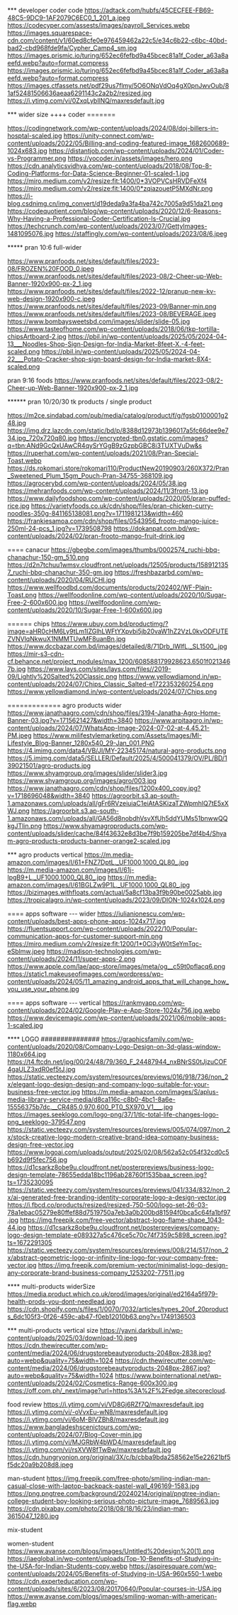 *** developer coder code
https://adtack.com/hubfs/45CECFEE-FB69-48C5-9DC9-1AF2079C6EC0_1_201_a.jpeg
https://codecyper.com/assests/images/payroll_Services.webp
https://images.squarespace-cdn.com/content/v1/60ed8cfe0e976459462a22c5/e34c6b22-c6bc-40bd-bad2-cbd968fde9fa/Cypher_Camp4_sm.jpg
https://images.prismic.io/turing/652ec6fefbd9a45bcec81a1f_Coder_a63a8aeefd.webp?auto=format,compress
https://images.prismic.io/turing/652ec6fefbd9a45bcec81a1f_Coder_a63a8aeefd.webp?auto=format,compress
https://images.ctfassets.net/pdf29us7flmy/5O6ONqVdOq4gX0pnJwvOub/81af52481506636aeaa6291143c2a2b2/resized.jpg
https://i.ytimg.com/vi/0ZxqLybllNQ/maxresdefault.jpg

*** wider size ++++ coder =======

https://codingnetwork.com/wp-content/uploads/2024/08/doj-billers-in-hosptal-scaled.jpg
https://unity-connect.com/wp-content/uploads/2022/05/Billing-and-coding-featured-image_1682600689-1024x683.jpg
https://distantjob.com/wp-content/uploads/2024/01/Coder-vs-Programmer.png
https://yocoder.in/assets/images/hero.png
https://cdn.analyticsvidhya.com/wp-content/uploads/2018/08/Top-8-Coding-Platforms-for-Data-Science-Beginner-01-scaled-1.jpg
https://miro.medium.com/v2/resize:fit:1400/0*3VOPVCsHRVDFeXf4
https://miro.medium.com/v2/resize:fit:1400/0*zqiazouetP5MXdNr.png
https://i-blog.csdnimg.cn/img_convert/d19deda9a3fa4ba742c7005a9d51da21.png
https://codequotient.com/blog/wp-content/uploads/2020/12/6-Reasons-Why-Having-a-Professional-Coder-Certification-Is-Crucial.jpg
https://techcrunch.com/wp-content/uploads/2023/07/GettyImages-1481095076.jpg
https://staffingly.com/wp-content/uploads/2023/08/6.jpeg




***** pran 10:6 full-wider

https://www.pranfoods.net/sites/default/files/2023-08/FROZEN%20FOOD_0.jpeg 
https://www.pranfoods.net/sites/default/files/2023-08/2-Cheer-up-Web-Banner-1920x900-px-2_1.jpg
https://www.pranfoods.net/sites/default/files/2022-12/pranup-new-kv-web-design-1920x900-c.jpeg
https://www.pranfoods.net/sites/default/files/2023-09/Banner-min.png
https://www.pranfoods.net/sites/default/files/2023-08/BEVERAGE.jpeg
https://www.bombaysweetsbd.com/images/slider/slide-05.jpg
https://www.tasteofhome.com/wp-content/uploads/2018/06/tkp-tortilla-chipsArtboard-2.jpg
https://pbil.in/wp-content/uploads/2025/05/2024-04-13___Noodles-Shop-Sign-Design-for-India-Market-8feet-X.-4-feet-scaled.png
https://pbil.in/wp-content/uploads/2025/05/2024-04-22___Potato-Cracker-shop-sign-board-design-for-India-market-8X4-scaled.png


pran 9:16 foods 
https://www.pranfoods.net/sites/default/files/2023-08/2-Cheer-up-Web-Banner-1920x900-px-2_1.jpg

****** pran 10/20/30 tk products / single product

https://m2ce.sindabad.com/pub/media/catalog/product/f/g/fgsb0100001g248.jpg
https://img.drz.lazcdn.com/static/bd/p/8388d12973b1396017a5fc66dee9e734.jpg_720x720q80.jpg
https://encrypted-tbn0.gstatic.com/images?q=tbn:ANd9GcQxUAwCR4qySrYGgB9zGzpbGBC8i3TUXTVuDw&s
https://ruperhat.com/wp-content/uploads/2021/08/Pran-Special-Toast.webp
https://ds.rokomari.store/rokomari110/ProductNew20190903/260X372/Pran_Sweetened_Plum_15gm_Pouch-Pran-34755-368109.jpg
https://agrocerybd.com/wp-content/uploads/2024/05/38.jpg
https://mehranfoods.com/wp-content/uploads/2024/11/3front-13.jpg
https://www.dailyfoodshop.com/wp-content/uploads/2020/05/pran-puffed-rice.jpg
https://varietyfoods.co.uk/cdn/shop/files/pran-chicken-curry-noodles-350g-841165138081.png?v=1711981213&width=460
https://frankiesamoa.com/cdn/shop/files/0543956_frooto-mango-juice-250ml-24-pcs_1.jpg?v=1739508798
https://dokanpat.com.bd/wp-content/uploads/2024/02/pran-frooto-mango-fruit-drink.jpg

==== canacur
https://gbegbe.com/images/thumbs/0002574_ruchi-bbq-chanachur-150-gm_510.png
https://d2n7tchuu1wmsv.cloudfront.net/uploads/12505/products/1589121357_ruchi-bbq-chanachur-350-gm.jpg
https://freshbazarbd.com/wp-content/uploads/2020/04/RUCHI.jpg
https://www.wellfoodbd.com/documents/products/202402/WF-Plain-Toast.png
https://wellfoodonline.com/wp-content/uploads/2020/10/Sugar-Free-2-600x600.jpg
https://wellfoodonline.com/wp-content/uploads/2020/10/Sugar-Free-1-600x600.jpg

====== chips
https://www.ubuy.com.bd/productimg/?image=aHR0cHM6Ly9tLm1lZGlhLWFtYXpvbi5jb20vaW1hZ2VzL0kvODFUTEZVNVlqNkwuX1NMMTUwMF8uanBn.jpg
https://www.dccbazar.com.bd/images/detailed/8/71Drb_lWlfL._SL1500_.jpg
https://mir-s3-cdn-cf.behance.net/project_modules/max_1200/608588179928623.6501f0213467b.jpg
https://www.lays.com/sites/lays.com/files//2019-09/Lightly%20Salted%20Classic.png
https://www.yellowdiamond.in/wp-content/uploads/2024/07/Chips_Classic_Salted-e1722353260254.png
https://www.yellowdiamond.in/wp-content/uploads/2024/07/Chips.png

 ============= agro products wider
https://www.janathaagro.com/cdn/shop/files/3194-Janatha-Agro-Home-Banner-03.jpg?v=1715621427&width=3840
https://www.arpitaagro.in/wp-content/uploads/2024/07/WhatsApp-Image-2024-07-02-at-4.45.21-PM.jpeg
https://www.milifestylemarketing.com/Assets/Images/MI-Lifestyle_Blog-Banner_1280x540_29-Jan_001.PNG
https://4.imimg.com/data4/VB/JI/MY-22345174/natural-agro-products.png
https://5.imimg.com/data5/SELLER/Default/2025/4/500041379/OV/PL/BD/139021501/agro-products.jpg
https://www.shyamgroup.org/images/slider/slider3.jpg
https://www.shyamgroup.org/images/agro/003.jpg
https://www.janathaagro.com/cdn/shop/files/1200x400_copy.jpg?v=1718696048&width=3840
https://agroorbit.s3.ap-south-1.amazonaws.com/uploads/all/gFr6RVzeiuiaC1eiAtASKizaTZWpmhlQ7tE5xXWJ.png
https://agroorbit.s3.ap-south-1.amazonaws.com/uploads/all/GA56d8nobdhVsvXfUh5ddYUMs51bnwwQQkgJTlin.png
https://www.shyamagroproducts.com/wp-content/uploads/slider/cache/84f43632e8d3be7f9b159205be7df4b4/Shyam-agro-products-products-banner-orange2-scaled.jpg

*** agro products vertical
https://m.media-amazon.com/images/I/61+FNZ7DptL._UF1000,1000_QL80_.jpg
https://m.media-amazon.com/images/I/61j-lpgB9+L._UF1000,1000_QL80_.jpg
https://m.media-amazon.com/images/I/61BGLZw9P1L._UF1000,1000_QL80_.jpg
https://bizimages.withfloats.com/actual/5a8cf13ba3f9b90be0025abb.jpg
https://tropicalagro.in/wp-content/uploads/2023/09/DION-1024x1024.png


==== apps software --- wider
https://iulianionescu.com/wp-content/uploads/best-apps-phone-apps-1024x717.jpg
https://fluentsupport.com/wp-content/uploads/2022/10/Popular-communication-apps-for-customer-support-min.png
https://miro.medium.com/v2/resize:fit:1200/1*0Ci3yW0tSeYmTqc-eSblmw.jpeg
https://madison-technologies.com/wp-content/uploads/2024/11/super-apps-2.png
https://www.apple.com/lae/app-store/images/meta/og__c59t0pflacq6.png
https://static1.makeuseofimages.com/wordpress/wp-content/uploads/2024/05/11_amazing_android_apps_that_will_change_how_you_use_your_phone.jpg


==== apps software --- vertical
https://rankmyapp.com/wp-content/uploads/2024/02/Google-Play-e-App-Store-1024x756.jpg.webp
https://www.devicemagic.com/wp-content/uploads/2021/06/mobile-apps-1-scaled.jpg

**** LOGO ###############
https://graphicsfamily.com/wp-content/uploads/2020/08/Company-Logo-Design-on-3d-glass-window-1180x664.jpg
https://t4.ftcdn.net/jpg/00/24/48/79/360_F_24487944_nxBNrSS0tJjzuCOF4gaULZ3xdR0ef5tJ.jpg
https://static.vecteezy.com/system/resources/previews/016/918/736/non_2x/elegant-logo-design-design-and-company-logo-suitable-for-your-business-free-vector.jpg
https://m.media-amazon.com/images/S/aplus-media-library-service-media/d8ca116c-c8b0-4bc1-8a6e-15556375b7dc.__CR485,0,970,600_PT0_SX970_V1___.jpg
https://images.seeklogo.com/logo-png/37/1/tlc-total-life-changes-logo-png_seeklogo-379547.png
https://static.vecteezy.com/system/resources/previews/005/074/097/non_2x/stock-creative-logo-modern-creative-brand-idea-company-business-design-free-vector.jpg
https://www.logoai.com/uploads/output/2025/02/08/562a52c054f32cd0c5b692d9f5fec756.jpg
https://d1csarkz8obe9u.cloudfront.net/posterpreviews/business-logo-design-template-78655edda18bc1196ab28760f1535baa_screen.jpg?ts=1735230095
https://static.vecteezy.com/system/resources/previews/041/334/832/non_2x/ai-generated-free-branding-identity-corporate-logo-a-design-vector.jpg
https://i.fbcd.co/products/resized/resized-750-500/logo-set-26-03-78a1ebac05279e80ffef88d7519750a7eb3a0b200bd81594f0bca5c64fa1bf97.jpg
https://img.freepik.com/free-vector/abstract-logo-flame-shape_1043-44.jpg
https://d1csarkz8obe9u.cloudfront.net/posterpreviews/company-logo-design-template-e089327a5c476ce5c70c74f7359c5898_screen.jpg?ts=1672291305
https://static.vecteezy.com/system/resources/previews/008/214/517/non_2x/abstract-geometric-logo-or-infinity-line-logo-for-your-company-free-vector.jpg
https://img.freepik.com/premium-vector/minimalist-logo-design-any-corporate-brand-business-company_1253202-77511.jpg



**** multi-products widerSize
https://media.product.which.co.uk/prod/images/original/ed2164a5f979-health-prods-you-dont-needlead.jpg
https://cdn.shopify.com/s/files/1/0070/7032/articles/types_20of_20products_6dc105f3-0f26-459c-ab47-f0eb12010b63.png?v=1749136503

*** multi-products vertical size
https://yavni.darkbull.in/wp-content/uploads/2025/03/download-10.jpeg
https://cdn.thewirecutter.com/wp-content/media/2024/06/drugstorebeautyproducts-2048px-2838.jpg?auto=webp&quality=75&width=1024
https://cdn.thewirecutter.com/wp-content/media/2024/06/drugstorebeautyproducts-2048px-2867.jpg?auto=webp&quality=75&width=1024
https://www.bointernational.net/wp-content/uploads/2024/02/Cosmetics-Range-600x300.jpg
https://off.com.ph/_next/image?url=https%3A%2F%2Fedge.sitecorecloud.




food review
https://i.ytimg.com/vi/VD8Gj6RZf7Q/maxresdefault.jpg
https://i.ytimg.com/vi/-oVvxEu-wN8/maxresdefault.jpg
https://i.ytimg.com/vi/6oM-BIVZBh8/maxresdefault.jpg
https://www.bangladeshscenictours.com/wp-content/uploads/2024/07/Blog-Cover-min.jpg
https://i.ytimg.com/vi/MJGRbW4bWD4/maxresdefault.jpg
https://i.ytimg.com/vi/rsXVW8fTwBw/maxresdefault.jpg
https://cdn.hungryonion.org/original/3X/c/b/cbba9bda258562e15e22621bf5f5dc20a9b208d8.jpeg





man-student
https://img.freepik.com/free-photo/smiling-indian-man-casual-close-with-laptop-backpack-pastel-wall_496169-1583.jpg
https://png.pngtree.com/background/20240214/original/pngtree-indian-college-student-boy-looking-serious-photo-picture-image_7689563.jpg
https://cdn.pixabay.com/photo/2018/08/18/16/23/indian-man-3615047_1280.jpg


mix-student

women-student
https://www.avanse.com/blogs/images/Untitled%20design%20(1).png
https://iaeglobal.in/wp-content/uploads/Top-10-Benefits-of-Studying-in-the-USA-for-Indian-Students-copy.webp
https://aspiresquare.com/wp-content/uploads/2024/05/Benefits-of-Studying-in-USA-960x550-1.webp
https://cdn.experteducation.com/wp-content/uploads/sites/6/2023/08/20170640/Popular-courses-in-USA.jpg
https://www.avanse.com/blogs/images/smiling-woman-with-american-flag.webp
